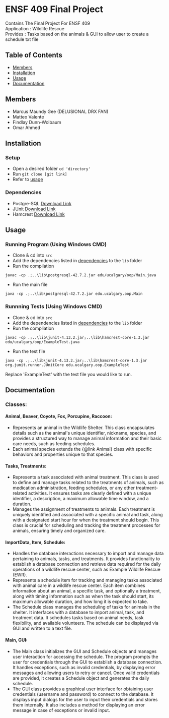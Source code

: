 # ENSF 409 Final Project

Contains The Final Project For ENSF 409  
Application : Wildlife Rescue  
Provides : Tasks based on the animals & GUI to allow user to create a schedule txt file  

## Table of Contents
- [Members](#Members)
- [Installation](#installation)
- [Usage](#Usage)
- [Documentation](#Documentation)

## Members

* Marcus Maundy Gee (DELUSIONAL DRX FAN)
* Matteo Valente
* Findlay Dunn-Wolbaum
* Omar Ahmed

## Installation

### Setup
- Open a desired folder ```cd 'directory'```
- Run ```git clone [git link]```
- Refer to [usage](#usage)

### Dependencies

- Postgre-SQL [Download Link](https://www.postgresql.org/download/)
- JUnit [Download Link](https://repo1.maven.org/maven2/junit/junit/4.13.2/)
- Hamcrest [Download Link](https://repo1.maven.org/maven2/org/hamcrest/hamcrest-core/1.3/)

## Usage

### Running Program (Using Windows CMD)

- Clone & cd into `src`
- Add the dependencies listed in [dependencies](#Dependencies) to the `lib` folder
- Run the compilation
```
javac -cp .;..\lib\postgresql-42.7.2.jar edu/ucalgary/oop/Main.java
```
- Run the main file
```
java -cp .;..\lib\postgresql-42.7.2.jar edu.ucalgary.oop.Main
```

### Runnning Tests (Using Windows CMD)

- Clone & cd into `src`
- Add the dependencies listed in [dependencies](#Dependencies) to the `lib` folder
- Run the compliation
```
javac -cp .;..\lib\junit-4.13.2.jar;..\lib\hamcrest-core-1.3.jar edu/ucalgary/oop/ExampleTest.java
```
- Run the test file
```
java -cp .;..\lib\junit-4.13.2.jar;..\lib\hamcrest-core-1.3.jar org.junit.runner.JUnitCore edu.ucalgary.oop.ExampleTest
```

Replace 'ExampleTest' with the test file you would like to run.

## Documentation

### Classes:

#### Animal, Beaver, Coyote, Fox, Porcupine, Raccoon:
   - Represents an animal in the Wildlife Shelter. This class encapsulates details such as the animal's unique identifier, nickname, species, and provides a structured way to manage animal information and their basic care needs, such as feeding schedules.
   -  Each animal species extends the {@link Animal} class with specific behaviors and properties unique to that species.

#### Tasks, Treatments:
   - Represents a task associated with animal treatment. This class is used to define and manage tasks related to the treatments of animals, such as medication administration, feeding schedules, or any other treatment-related activities. It ensures tasks are clearly defined with a unique identifier, a description, a maximum allowable time window, and a duration.
   - Manages the assignment of treatments to animals. Each treatment is uniquely identified and associated with a specific animal and task, along with a designated start hour for when the treatment should begin. This class is crucial for scheduling and tracking the treatment processes for animals, ensuring timely and organized care.

#### ImportData, Item, Schedule:
   - Handles the database interactions necessary to import and manage data pertaining to animals, tasks, and treatments. It provides functionality to establish a database connection and retrieve data required for the daily operations of a wildlife rescue center, such as Example Wildlife Rescue (EWR).
   - Represents a schedule item for tracking and managing tasks associated with animal care in a wildlife rescue center. Each item combines information about an animal, a specific task, and optionally a treatment, along with timing information such as when the task should start, its maximum allowable duration, and how long it is expected to take.
   - The Schedule class manages the scheduling of tasks for animals in the shelter. It interfaces with a database to import animal, task, and treatment data. It schedules tasks based on animal needs, task flexibility, and available volunteers. The schedule can be displayed via GUI and written to a text file.
   
#### Main, GUI:
   - The Main class initializes the GUI and Schedule objects and manages user interaction for accessing the schedule. The program prompts the user for credentials through the GUI to establish a database connection. It handles exceptions, such as invalid credentials, by displaying error messages and allowing users to retry or cancel. Once valid credentials are provided, it creates a Schedule object and generates the daily schedule.
   - The GUI class provides a graphical user interface for obtaining user credentials (username and password) to connect to the database. It displays input dialogs for the user to input their credentials and stores them internally. It also includes a method for displaying an error message in case of exceptions or invalid input.
